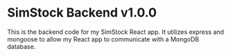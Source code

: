 # SimStock Backend v1.0.0

This is the backend code for my SimStock React app. It utilizes express and mongoose to allow my React app to communicate with a MongoDB database.
